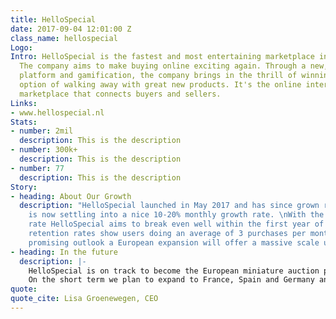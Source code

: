 ```yaml
---
title: HelloSpecial
date: 2017-09-04 12:01:00 Z
class_name: hellospecial
Logo: 
Intro: HelloSpecial is the fastest and most entertaining marketplace in the Netherlands.
  The company aims to make buying online exciting again. Through a new, faster, auction
  platform and gamification, the company brings in the thrill of winning with the
  option of walking away with great new products. It's the online interactive auction
  marketplace that connects buyers and sellers.
Links:
- www.hellospecial.nl
Stats:
- number: 2mil
  description: This is the description
- number: 300k+
  description: This is the description
- number: 77
  description: This is the description
Story:
- heading: About Our Growth
  description: "HelloSpecial launched in May 2017 and has since grown rapidly and
    is now settling into a nice 10-20% monthly growth rate. \nWith the current burn
    rate HelloSpecial aims to break even well within the first year of its existence.\nCurrent
    retention rates show users doing an average of 3 purchases per month. With that
    promising outlook a European expansion will offer a massive scale up for the business.\n"
- heading: In the future
  description: |-
    HelloSpecial is on track to become the European miniature auction platform that connects sellers to buyers at a lightning fast pace.
    On the short term we plan to expand to France, Spain and Germany and to create a self service platform for our suppliers and sellers to offer their goods. Meanwhile developing and iterating our selling algorithms to automate offering the right product to the right person at the right time.
quote: 
quote_cite: Lisa Groenewegen, CEO
---
```


